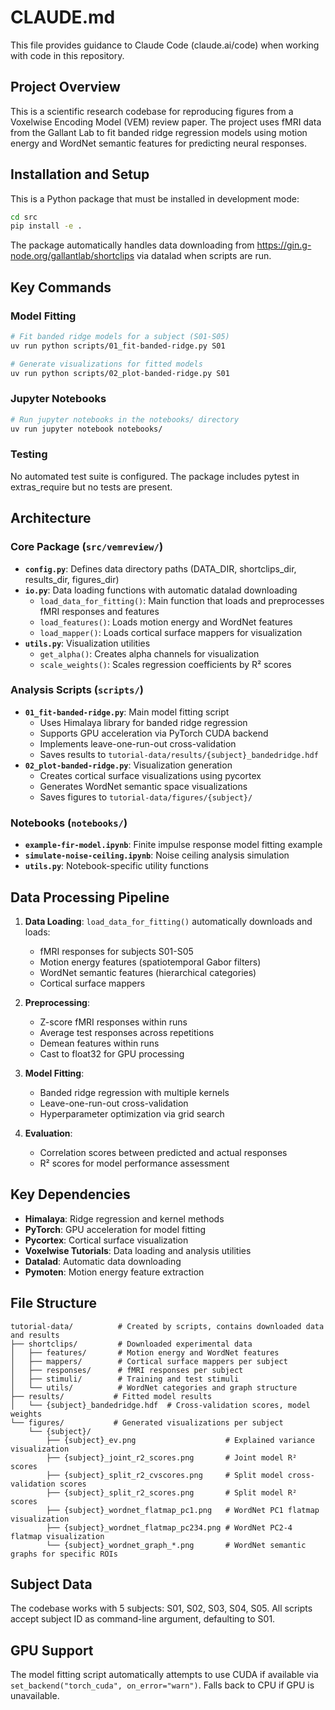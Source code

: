# CLAUDE.md

This file provides guidance to Claude Code (claude.ai/code) when working with code in this repository.

## Project Overview

This is a scientific research codebase for reproducing figures from a Voxelwise Encoding Model (VEM) review paper. The project uses fMRI data from the Gallant Lab to fit banded ridge regression models using motion energy and WordNet semantic features for predicting neural responses.

## Installation and Setup

This is a Python package that must be installed in development mode:

```bash
cd src
pip install -e .
```

The package automatically handles data downloading from https://gin.g-node.org/gallantlab/shortclips via datalad when scripts are run.

## Key Commands

### Model Fitting
```bash
# Fit banded ridge models for a subject (S01-S05)
uv run python scripts/01_fit-banded-ridge.py S01

# Generate visualizations for fitted models
uv run python scripts/02_plot-banded-ridge.py S01
```

### Jupyter Notebooks
```bash
# Run jupyter notebooks in the notebooks/ directory
uv run jupyter notebook notebooks/
```

### Testing
No automated test suite is configured. The package includes pytest in extras_require but no tests are present.

## Architecture

### Core Package (`src/vemreview/`)
- **`config.py`**: Defines data directory paths (DATA_DIR, shortclips_dir, results_dir, figures_dir)
- **`io.py`**: Data loading functions with automatic datalad downloading
  - `load_data_for_fitting()`: Main function that loads and preprocesses fMRI responses and features
  - `load_features()`: Loads motion energy and WordNet features
  - `load_mapper()`: Loads cortical surface mappers for visualization
- **`utils.py`**: Visualization utilities
  - `get_alpha()`: Creates alpha channels for visualization
  - `scale_weights()`: Scales regression coefficients by R² scores

### Analysis Scripts (`scripts/`)
- **`01_fit-banded-ridge.py`**: Main model fitting script
  - Uses Himalaya library for banded ridge regression
  - Supports GPU acceleration via PyTorch CUDA backend
  - Implements leave-one-run-out cross-validation
  - Saves results to `tutorial-data/results/{subject}_bandedridge.hdf`
- **`02_plot-banded-ridge.py`**: Visualization generation
  - Creates cortical surface visualizations using pycortex
  - Generates WordNet semantic space visualizations
  - Saves figures to `tutorial-data/figures/{subject}/`

### Notebooks (`notebooks/`)
- **`example-fir-model.ipynb`**: Finite impulse response model fitting example
- **`simulate-noise-ceiling.ipynb`**: Noise ceiling analysis simulation
- **`utils.py`**: Notebook-specific utility functions

## Data Processing Pipeline

1. **Data Loading**: `load_data_for_fitting()` automatically downloads and loads:
   - fMRI responses for subjects S01-S05
   - Motion energy features (spatiotemporal Gabor filters)
   - WordNet semantic features (hierarchical categories)
   - Cortical surface mappers

2. **Preprocessing**:
   - Z-score fMRI responses within runs
   - Average test responses across repetitions
   - Demean features within runs
   - Cast to float32 for GPU processing

3. **Model Fitting**:
   - Banded ridge regression with multiple kernels
   - Leave-one-run-out cross-validation
   - Hyperparameter optimization via grid search

4. **Evaluation**:
   - Correlation scores between predicted and actual responses
   - R² scores for model performance assessment

## Key Dependencies

- **Himalaya**: Ridge regression and kernel methods
- **PyTorch**: GPU acceleration for model fitting
- **Pycortex**: Cortical surface visualization
- **Voxelwise Tutorials**: Data loading and analysis utilities
- **Datalad**: Automatic data downloading
- **Pymoten**: Motion energy feature extraction

## File Structure

```
tutorial-data/          # Created by scripts, contains downloaded data and results
├── shortclips/         # Downloaded experimental data
│   ├── features/       # Motion energy and WordNet features
│   ├── mappers/        # Cortical surface mappers per subject
│   ├── responses/      # fMRI responses per subject
│   ├── stimuli/        # Training and test stimuli
│   └── utils/          # WordNet categories and graph structure
├── results/           # Fitted model results
│   └── {subject}_bandedridge.hdf  # Cross-validation scores, model weights
└── figures/           # Generated visualizations per subject
    └── {subject}/
        ├── {subject}_ev.png                    # Explained variance visualization
        ├── {subject}_joint_r2_scores.png       # Joint model R² scores
        ├── {subject}_split_r2_cvscores.png     # Split model cross-validation scores
        ├── {subject}_split_r2_scores.png       # Split model R² scores
        ├── {subject}_wordnet_flatmap_pc1.png   # WordNet PC1 flatmap visualization
        ├── {subject}_wordnet_flatmap_pc234.png # WordNet PC2-4 flatmap visualization
        └── {subject}_wordnet_graph_*.png       # WordNet semantic graphs for specific ROIs
```

## Subject Data

The codebase works with 5 subjects: S01, S02, S03, S04, S05. All scripts accept subject ID as command-line argument, defaulting to S01.

## GPU Support

The model fitting script automatically attempts to use CUDA if available via `set_backend("torch_cuda", on_error="warn")`. Falls back to CPU if GPU is unavailable.
